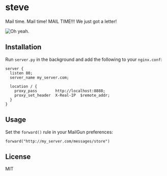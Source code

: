 # steve

Mail time. Mail time! MAIL TIME!!! We just got a letter!

![Oh yeah.](http://25.media.tumblr.com/tumblr_m8k7u4B9FT1r7vxcmo1_500.gif)

## Installation

Run `server.py` in the background and add the following to your `nginx.conf`:

```nginx
server {
  listen 80;
  server_name my_server.com;

  location / {
    proxy_pass        http://localhost:8888;
    proxy_set_header  X-Real-IP  $remote_addr;
  }
}
```

## Usage

Set the `forward()` rule in your MailGun preferences:

```text
forward("http://my_server.com/messages/store")
```

## License

MIT

